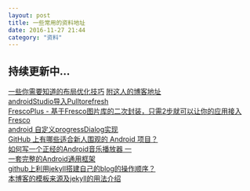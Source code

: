 ```yaml
---
layout: post
title: 一些常用的资料地址
date: 2016-11-27 21:44
category: "资料"
---
```

<h2>持续更新中...</h2>
<a href="http://blog.csdn.net/qq_17766199/article/details/52863741">一些你需要知道的布局优化技巧</a>
<a href="http://blog.csdn.net/qq_17766199">附这人的博客地址</a> <br/>
<a href="http://www.2cto.com/kf/201604/499617.html">androidStudio导入Pulltorefresh</a><br/>
<a href="http://www.open-open.com/lib/view/open1454252736542.html">FrescoPlus - 基于Fresco图片库的二次封装，只需2步就可以让你的应用接入Fresco</a><br/>
<a href="http://blog.csdn.net/rohsuton/article/details/7518031"> android 自定义progressDialog实现</a><br/>
<a href="https://www.zhihu.com/question/28481864">GitHub 上有哪些适合新人围观的 Android 项目？</a><br/>
<a href="http://blog.csdn.net/boybeak/article/details/41731041">如何写一个正经的Android音乐播放器 一</a><br/>
<a href="http://wuxiaolong.me/2016/09/07/MyAndroidLibrary/">一套完整的Android通用框架</a><br/>
<a href="https://www.zhihu.com/question/30018945?sort=created">github上利用jekyll搭建自己的blog的操作顺序？</a><br/>
<a href="http://www.zhanxin.info/jekyll/2013-08-07-jekyll-directory-structure.html">本博客的模板来源及jekyll的用法介绍</a>
